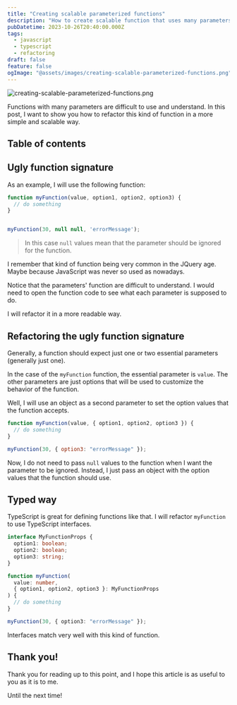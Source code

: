 ```yaml
---
title: "Creating scalable parameterized functions"
description: "How to create scalable function that uses many parameters"
pubDatetime: 2023-10-26T20:40:00.000Z
tags:
  - javascript
  - typescript
  - refactoring
draft: false
feature: false
ogImage: "@assets/images/creating-scalable-parameterized-functions.png"
---
```


![creating-scalable-parameterized-functions.png](@assets/images/creating-scalable-parameterized-functions.png)

Functions with many parameters are difficult to use and understand. In this post, I want to show you how to refactor this kind of function in a more simple and scalable way.

## Table of contents

## Ugly function signature

As an example, I will use the following function:

```js
function myFunction(value, option1, option2, option3) {
  // do something
}


myFunction(30, null null, 'errorMessage');
```

> In this case `null` values mean that the parameter should be ignored for the function.

I remember that kind of function being very common in the JQuery age. Maybe because JavaScript was never so used as nowadays.

Notice that the parameters' function are difficult to understand. I would need to open the function code to see what each parameter is supposed to do.

I will refactor it in a more readable way.

## Refactoring the ugly function signature

Generally, a function should expect just one or two essential parameters (generally just one).

In the case of the `myFunction` function, the essential parameter is `value`. The other parameters are just options that will be used to customize the behavior of the function.

Well, I will use an object as a second parameter to set the option values that the function accepts.

```js
function myFunction(value, { option1, option2, option3 }) {
  // do something
}

myFunction(30, { option3: "errorMessage" });
```

Now, I do not need to pass `null` values to the function when I want the parameter to be ignored. Instead, I just pass an object with the option values that the function should use.

## Typed way

TypeScript is great for defining functions like that. I will refactor `myFunction` to use TypeScript interfaces.

```ts
interface MyFunctionProps {
  option1: boolean;
  option2: boolean;
  option3: string;
}

function myFunction(
  value: number,
  { option1, option2, option3 }: MyFunctionProps
) {
  // do something
}

myFunction(30, { option3: "errorMessage" });
```

Interfaces match very well with this kind of function.

## Thank you!

Thank you for reading up to this point, and I hope this article is as useful to you as it is to me.

Until the next time!
